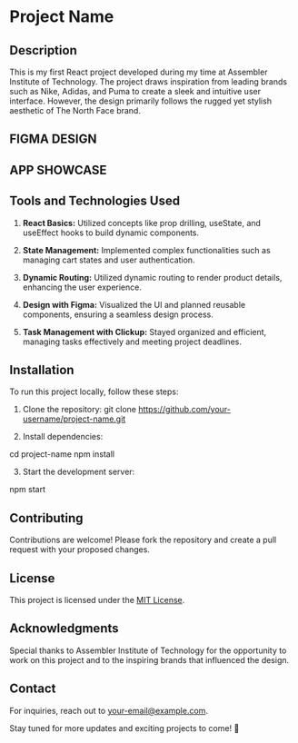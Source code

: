 # Project Name

## Description

This is my first React project developed during my time at Assembler Institute of Technology. The project draws inspiration from leading brands such as Nike, Adidas, and Puma to create a sleek and intuitive user interface. However, the design primarily follows the rugged yet stylish aesthetic of The North Face brand.

## FIGMA DESIGN

## APP SHOWCASE


## Tools and Technologies Used

1. **React Basics:** Utilized concepts like prop drilling, useState, and useEffect hooks to build dynamic components.
   
2. **State Management:** Implemented complex functionalities such as managing cart states and user authentication.

3. **Dynamic Routing:** Utilized dynamic routing to render product details, enhancing the user experience.

4. **Design with Figma:** Visualized the UI and planned reusable components, ensuring a seamless design process.

5. **Task Management with Clickup:** Stayed organized and efficient, managing tasks effectively and meeting project deadlines.

## Installation

To run this project locally, follow these steps:

1. Clone the repository:
git clone https://github.com/your-username/project-name.git

2. Install dependencies:

cd project-name
npm install

3. Start the development server:

npm start

## Contributing

Contributions are welcome! Please fork the repository and create a pull request with your proposed changes.

## License

This project is licensed under the [MIT License](LICENSE).

## Acknowledgments

Special thanks to Assembler Institute of Technology for the opportunity to work on this project and to the inspiring brands that influenced the design.

## Contact

For inquiries, reach out to [your-email@example.com](mailto:your-email@example.com).

Stay tuned for more updates and exciting projects to come! 🌟
